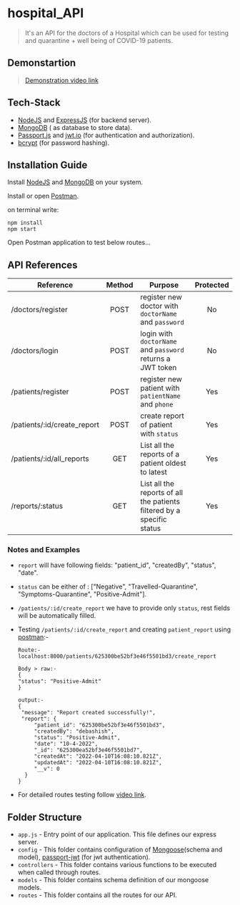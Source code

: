 # hospital_API
> It's an API for the doctors of a Hospital which can be used for testing and quarantine + well being of COVID-19 patients.

## Demonstartion

> [Demonstration video link]()

## Tech-Stack
* [NodeJS](https://nodejs.org/en/) and [ExpressJS](https://expressjs.com/) (for backend server).
* [MongoDB](https://www.mongodb.com/) ( as database to store data).
* [Passport.js](https://www.passportjs.org/) and [jwt.io](https://jwt.io/) (for authentication and authorization).
* [bcrypt](https://www.npmjs.com/package/bcrypt) (for password hashing).

## Installation Guide

Install [NodeJS](https://nodejs.org/en/) and [MongoDB](https://www.mongodb.com/) on your system.

Install or open [Postman](https://www.postman.com/).

on terminal write:

```
npm install 
npm start
```

Open Postman application to test below routes...

## API References
    
| Reference                  | Method | Purpose                                                                | Protected |
| ---------------------------|:------:| -----------------------------------------------------------------------| :--------:|
| /doctors/register          | POST   | register new doctor with `doctorName` and `password`                   | No        |
| /doctors/login             | POST   | login with `doctorName` and `password` returns a JWT token             | No        |
| /patients/register         | POST   | register new patient with `patientName` and `phone`                    | Yes       |
| /patients/:id/create_report| POST   | create report of patient with `status`                                 | Yes       |
| /patients/:id/all_reports  | GET    | List all the reports of a patient oldest to latest                     | Yes       |
| /reports/:status           | GET    | List all the reports of all the patients filtered by a specific status | Yes       |

### Notes and Examples
*  `report` will have following fields: "patient_id", "createdBy", "status", "date".
*  `status` can be either of : ["Negative", "Travelled-Quarantine", "Symptoms-Quarantine", "Positive-Admit"].
*  `/patients/:id/create_report` we have to provide only `status`, rest fields will be automatically filled.
*  Testing `/patients/:id/create_report` and creating `patient_report` using [postman](https://www.postman.com/):- 

   ```
   Route:- localhost:8000/patients/625300be52bf3e46f5501bd3/create_report
   
   Body > raw:-
   {
   "status": "Positive-Admit"
   }
   
   output:-
   {
    "message": "Report created successfully!",
    "report": {
        "patient_id": "625300be52bf3e46f5501bd3",
        "createdBy": "debashish",
        "status": "Positive-Admit",
        "date": "10-4-2022",
        "_id": "625300ea52bf3e46f5501bd7",
        "createdAt": "2022-04-10T16:08:10.821Z",
        "updatedAt": "2022-04-10T16:08:10.821Z",
        "__v": 0
     }
   }
   ```
* For detailed routes testing follow [video link]().

## Folder Structure
* `app.js` - Entry point of our application. This file defines our express server.
* `config` - This folder contains configuration of [Mongoose](https://mongoosejs.com/)(schema and model), [passport-jwt](http://www.passportjs.org/packages/passport-jwt/) (for jwt authentication).
* `controllers` - This folder contains various functions to be executed when called through routes.
* `models` - This folder contains schema definition of our mongoose models.
* `routes` - This folder contains all the routes for our API.
